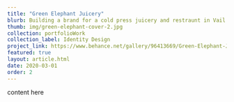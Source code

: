```yaml
---
title: "Green Elephant Juicery"
blurb: Building a brand for a cold press juicery and restraunt in Vail Colorado. Was contracted to design their logo and give them the foundational pieces of their brand.
thumb: img/green-elephant-cover-2.jpg
collection: portfolioWork
collection_label: Identity Design
project_link: https://www.behance.net/gallery/96413669/Green-Elephant-Juicery
featured: true
layout: article.html
date: 2020-03-01
order: 2
---
```


content here
